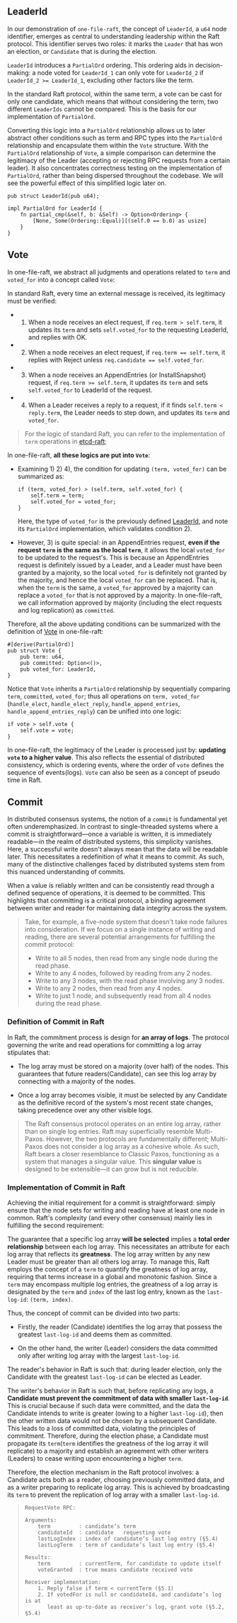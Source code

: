 ## LeaderId

In our demonstration of `one-file-raft`, the concept of `LeaderId`, a `u64` node identifier, emerges as central to understanding leadership within the Raft protocol. This identifier serves two roles: it marks the `Leader` that has won an election, or `Candidate` that is during the election.

`LeaderId` introduces a `PartialOrd` ordering. This ordering aids in decision-making: a node voted for `LeaderId_1` can only vote for `LeaderId_2` if `LeaderId_2 >= LeaderId_1`, excluding other factors like the term.

In the standard Raft protocol, within the same term, a vote can be cast for only one candidate, which means that without considering the term, two different `LeaderIds` cannot be compared. This is the basis for our implementation of `PartialOrd`.

Converting this logic into a `PartialOrd` relationship allows us to later abstract other conditions such as term and RPC types into the `PartialOrd` relationship and encapsulate them within the `Vote` structure. With the `PartialOrd` relationship of `Vote`, a simple comparison can determine the legitimacy of the Leader (accepting or rejecting RPC requests from a certain leader). It also concentrates correctness testing on the implementation of `PartialOrd`, rather than being dispersed throughout the codebase. We will see the powerful effect of this simplified logic later on.

```ignore
pub struct LeaderId(pub u64);

impl PartialOrd for LeaderId {
    fn partial_cmp(&self, b: &Self) -> Option<Ordering> {
        [None, Some(Ordering::Equal)][(self.0 == b.0) as usize]
    }
}
```

## Vote

In one-file-raft, we abstract all judgments and operations related to `term` and `voted_for` into a concept called `Vote`:

In standard Raft, every time an external message is received, its legitimacy must be verified:
- 1) When a node receives an elect request, if `req.term > self.term`, it updates its `term` and sets `self.voted_for` to the requesting LeaderId, and replies with OK.
- 2) When a node receives an elect request, if `req.term == self.term`, it replies with Reject unless `req.candidate == self.voted_for`.
- 3) When a node receives an AppendEntries (or InstallSnapshot) request, if `req.term >= self.term`, it updates its `term` and sets `self.voted_for` to LeaderId of the request.
- 4) When a Leader receives a reply to a request, if it finds `self.term < reply.term`, the Leader needs to step down, and updates its `term` and `voted_for`.

> For the logic of standard Raft, you can refer to the implementation of `term` operations in [etcd-raft][etcd-raft-handle-term];

In one-file-raft, **all these logics are put into `Vote`**:

- Examining 1) 2) 4), the condition for updating `(term, voted_for)` can be summarized as:

    ```text
    if (term, voted_for) > (self.term, self.voted_for) {
        self.term = term;
        self.voted_for = voted_for;
    }
    ```

    Here, the type of `voted_for` is the previously defined [LeaderId][docs-LeaderId], and note its `PartialOrd` implementation, which validates condition 2).

- However, 3) is quite special: in an AppendEntries request, **even if the request `term` is the same as the local `term`**, it allows the local `voted_for` to be updated to the request's.
  This is because an AppendEntries request is definitely issued by a Leader, and a Leader must have been granted by a majority, so the local `voted_for` is definitely not granted by the majority, and hence the local `voted_for` can be replaced.
  That is, when the `term` is the same, a `voted_for` approved by a majority can replace a `voted_for` that is not approved by a majority. In one-file-raft, we call information approved by majority (including the elect requests and log replication) as `committed`.

Therefore, all the above updating conditions can be summarized with the definition of [Vote][] in one-file-raft:

```ignore
#[derive(PartialOrd)]
pub struct Vote {
    pub term: u64,
    pub committed: Option<()>,
    pub voted_for: LeaderId,
}
```

Notice that `Vote` inherits a `PartialOrd` relationship by sequentially comparing `term`, `committed`, `voted_for`;
thus all operations on `term, voted_for` (`handle_elect`, `handle_elect_reply`, `handle_append_entries`, `handle_append_entries_reply`) can be unified into one logic:

```text
if vote > self.vote {
    self.vote = vote;
}
```

In one-file-raft, the legitimacy of the Leader is processed just by: **updating `vote` to a higher value**.
This also reflects the essential of distributed consistency, which is ordering events, where the order of `vote` defines the sequence of events(logs).
`Vote` can also be seen as a concept of pseudo time in Raft.


## Commit

In distributed consensus systems, the notion of a `commit` is fundamental yet
often underemphasized. In contrast to single-threaded systems where a commit is
straightforward—once a variable is written, it is immediately readable—in the
realm of distributed systems, this simplicity vanishes. Here, a successful write
doesn't always mean that the data will be readable later. This necessitates a
redefinition of what it means to commit. As such, many of the distinctive
challenges faced by distributed systems stem from this nuanced understanding of
commits.

When a value is reliably written and can be consistently read through a defined
sequence of operations, it is deemed to be committed. This highlights that
committing is a critical protocol, a binding agreement between writer and reader
for maintaining data integrity across the system.

> Take, for example, a five-node system that doesn't take node failures into
> consideration. If we focus on a single instance of writing and reading, there
> are several potential arrangements for fulfilling the commit protocol:
>
> - Write to all 5 nodes, then read from any single node during the read phase.
> - Write to any 4 nodes, followed by reading from any 2 nodes.
> - Write to any 3 nodes, with the read phase involving any 3 nodes.
> - Write to any 2 nodes, then read from any 4 nodes.
> - Write to just 1 node, and subsequently read from all 4 nodes during the read phase.

### Definition of Commit in Raft

In Raft, the commitment process is design for **an array of logs**. The protocol
governing the write and read operations for committing a log array stipulates
that:

- The log array must be stored on a majority (over half) of the nodes. This
  guarantees that future readers(Candidate), can see this log array
  by connecting with a majority of the nodes.

- Once a log array becomes visible, it must be selected by any Candidate
  as the definitive record of the system's most recent state changes, taking
  precedence over any other visible logs.

> The Raft consensus protocol operates on an entire log array, rather than on
> single log entries. Raft may superficially resemble Multi-Paxos. However, the
> two protocols are fundamentally different; Multi-Paxos does not consider a log
> array as a cohesive whole. As such, Raft bears a closer resemblance to Classic
> Paxos, functioning as a system that manages a singular value. This **singular
> value** is designed to be extensible—it can grow but is not reducible.

### Implementation of Commit in Raft

Achieving the initial requirement for a commit is straightforward: simply ensure
that the node sets for writing and reading have at least one node in common.
Raft's complexity (and every other consensus) mainly lies in fulfilling the
second requirement:

The guarantee that a specific log array **will be selected** implies a **total
order relationship** between each log array.  This necessitates an attribute for
each log array that reflects its **greatness**.  The log array written by any
new Leader must be greater than all others log array.  To manage this, Raft
employs the concept of a `term` to quantify the greatness of log array,
requiring that terms increase in a global and monotonic fashion.  Since a `term`
may encompass multiple log entries, the greatness of a log array is designated
by the `term` and `index` of the last log entry, known as the `last-log-id`: `(term,
index)`.

Thus, the concept of commit can be divided into two parts:

- Firstly, the reader (Candidate) identifies the log array that possess the
  greatest `last-log-id` and deems them as committed.

- On the other hand, the writer (Leader) considers the data committed only after
  writing log array with the largest `last-log-id`.

The reader's behavior in Raft is such that: during leader election, only the
Candidate with the greatest `last-log-id` can be elected as Leader.

The writer's behavior in Raft is such that, before replicating any logs, a
**Candidate must prevent the commitment of data with smaller `last-log-id`**.
This is crucial because if such data were committed, and the data the Candidate
intends to write is greater (owing to a higher `last-log-id`), then the other
written data would not be chosen by a subsequent Candidate. This leads to a loss
of committed data, violating the principles of commitment. Therefore, during the
election phase, a Candidate must propagate its `term`(`term` identifies the greatness
of the log array it will replicate) to a majority and establish
an agreement with other writers (Leaders) to cease writing upon encountering a
higher `term`.


Therefore, the election mechanism in the Raft protocol involves:
a Candidate acts both as a reader, choosing previously committed data,
and as a writer preparing to replicate log array. This is achieved by broadcasting
its `term` to prevent the replication of log array with a smaller `last-log-id`.


> ```text
> RequestVote RPC:
>
> Arguments:
>     term         : candidate’s term
>     candidateId  : candidate   requesting vote
>     lastLogIndex : index of candidate’s last log entry (§5.4)
>     lastLogTerm  : term of candidate’s last log entry (§5.4)
>
> Results:
>     term         : currentTerm, for candidate to update itself
>     voteGranted  : true means candidate received vote
>
> Receiver implementation:
>     1. Reply false if term < currentTerm (§5.1)
>     2. If votedFor is null or candidateId, and candidate’s log is at
>        least as up-to-date as receiver’s log, grant vote (§5.2, §5.4)
> ```


[Vote]: `crate::Vote`
[`Leading`]: `crate::Leading`
[docs-LeaderId]: `crate::docs::tutorial#leaderid`
[etcd-raft-handle-term]: https://github.com/etcd-io/raft/blob/4fcf99f38c20868477e01f5f5c68ef1e4377a8b1/raft.go#L1053
